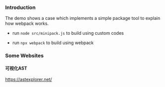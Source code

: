 ### Introduction

The demo shows a case which implements a simple package tool to explain how webpack works.

- run `node src/minipack.js` to build using custom codes

- run `npx webpack` to build using webpack

### Some Websites

#### 可视化AST  
https://astexplorer.net/